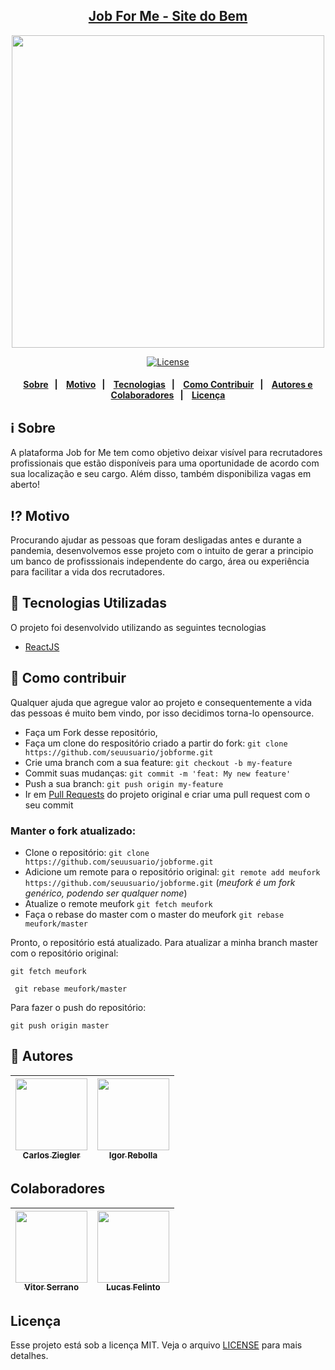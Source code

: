 <h2 align="center">
    <a href="https://jobforme.now.sh">Job For Me - Site do Bem</a>
</h2>
 
<p align="center"> 
<img src="https://user-images.githubusercontent.com/62717182/82572103-4b3ef300-9b5a-11ea-904d-619a217393ed.png" width="500" heigth="500">
</p>   

<p align="center">
  <a href="LICENSE" >
    <img alt="License" src="https://img.shields.io/badge/license-MIT-%23F8952D">
  </a>
</p>

<h4 align="center">  
  <a href="#information_source-sobre">Sobre</a>&nbsp;&nbsp;&nbsp;|&nbsp;&nbsp;&nbsp;
  <a href="#interrobang-motivo">Motivo</a>&nbsp;&nbsp;&nbsp;|&nbsp;&nbsp;&nbsp;
  <a href="#rocket-tecnologias-utilizadas">Tecnologias</a>&nbsp;&nbsp;&nbsp;|&nbsp;&nbsp;&nbsp;
  <a href="#link-como-contribuir">Como Contribuir</a>&nbsp;&nbsp;&nbsp;|&nbsp;&nbsp;&nbsp;
  <a href="#pencil-autores">Autores e Colaboradores</a>&nbsp;&nbsp;&nbsp;|&nbsp;&nbsp;&nbsp;
  <a href="#licença">Licença</a> 
</h4>

## :information_source: Sobre

A plataforma Job for Me tem como objetivo deixar visível para recrutadores profissionais que estão disponíveis para uma oportunidade de acordo com sua localização e seu cargo. Além disso, também disponibiliza vagas em aberto!

## :interrobang: Motivo

Procurando ajudar as pessoas que foram desligadas antes e durante a pandemia, desenvolvemos esse projeto com o intuito de gerar a principio um banco de profisssionais independente do cargo, área ou experiência para facilitar a vida dos recrutadores.

## :rocket: Tecnologias Utilizadas

O projeto foi desenvolvido utilizando as seguintes tecnologias

- [ReactJS](https://reactjs.org/)

## :link: Como contribuir

Qualquer ajuda que agregue valor ao projeto e consequentemente a vida das pessoas é muito bem vindo, por isso decidimos torna-lo opensource.

- Faça um Fork desse repositório,
- Faça um clone do respositório criado a partir do fork: `git clone https://github.com/seuusuario/jobforme.git`
- Crie uma branch com a sua feature: `git checkout -b my-feature`
- Commit suas mudanças: `git commit -m 'feat: My new feature'`
- Push a sua branch: `git push origin my-feature`
- Ir em [Pull Requests](https://github.com/CarlosZiegler/jobforme/pulls) do projeto original e criar uma pull request com o seu commit

### Manter o fork atualizado:

- Clone o repositório:
`git clone https://github.com/seuusuario/jobforme.git`
- Adicione um remote para o repositório original:
`git remote add meufork https://github.com/seuusuario/jobforme.git` (*meufork é um fork genérico, podendo ser qualquer nome*)
- Atualize o remote meufork
`git fetch meufork`
- Faça o rebase do master com o master do meufork
`git rebase meufork/master`

Pronto, o repositório está atualizado. Para atualizar a minha branch master com o repositório original:

``` git fetch meufork ```

``` git rebase meufork/master```

Para fazer o push do repositório:

`git push origin master`

## :pencil: Autores

| [<img src="https://avatars2.githubusercontent.com/u/38855507?s=400&u=20c80252e57c06227186be9761e67a20a82d3717&v=4" width=115><br><sub>Carlos Ziegler</sub>](https://github.com/carlosziegler) | [<img src="https://avatars2.githubusercontent.com/u/51891656?s=400&v=4" width=115><br><sub>Igor Rebolla</sub>](https://github.com/igoralexandre80) |
| :---: | :---: |

## Colaboradores

| [<img src="https://avatars2.githubusercontent.com/u/51726945?s=460&u=d5955a541dbd8ec498acdfb669fbb81e531ee04c&v=4" width=115><br><sub>Vitor Serrano</sub>](https://github.com/vitorserrano) | [<img src="https://avatars1.githubusercontent.com/u/62717182?s=460&u=8e6ce60a919b679d811b7bae6d6f457514b79546&v=4" width=115><br><sub>Lucas Felinto</sub>](https://github.com/lucas-felinto) |
| :---: | :---: |

## Licença

Esse projeto está sob a licença MIT. Veja o arquivo [LICENSE](LICENSE) para mais detalhes.
